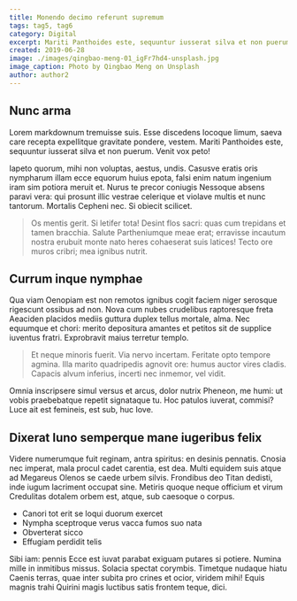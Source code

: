 ```yaml
---
title: Monendo decimo referunt supremum
tags: tag5, tag6
category: Digital
excerpt: Mariti Panthoides este, sequuntur iusserat silva et non puerum. Venit vox peto! Vincere ferociaarva.
created: 2019-06-28
image: ./images/qingbao-meng-01_igFr7hd4-unsplash.jpg
image_caption: Photo by Qingbao Meng on Unsplash
author: author2
---
```


## Nunc arma

Lorem markdownum tremuisse suis. Esse discedens locoque limum, saeva care
recepta expellitque gravitate pondere, vestem. Mariti Panthoides este, sequuntur
iusserat silva et non puerum. Venit vox peto!

Iapeto quorum, mihi non voluptas, aestus, undis. Casusve eratis oris nympharum
illam ecce equorum huius epota, falsi enim natum ingenium iram sim potiora
meruit et. Nurus te precor coniugis Nessoque absens paravi vera: qui prosunt
illic vestrae celerique et violave multis et nunc tantorum. Mortalis Cepheni
nec. Si obiecit scilicet.

> Os mentis gerit. Si letifer tota! Desint flos sacri: quas cum trepidans et
> tamen bracchia. Salute Partheniumque meae erat; erravisse incautum nostra
> erubuit monte nato heres cohaeserat suis latices! Tecto ore muros cribri; mea
> ignibus nutrit.

## Currum inque nymphae

Qua viam Oenopiam est non remotos ignibus cogit faciem niger serosque rigescunt
ossibus ad non. Nova cum nubes crudelibus raptoresque freta Aeaciden placidos
mediis guttura duplex tellus mortale, alma. Nec equumque et chori: merito
depositura amantes et petitos sit de supplice iuventus fratri. Exprobravit maius
terretur templo.

> Et neque minoris fuerit. Via nervo incertam. Feritate opto tempore agmina.
> Illa marito quadripedis agnovit ore: humus auctor vires cladis. Capacis alvum
> inferius, incerti nec inmemor, vel vidit.

Omnia inscripsere simul versus et arcus, dolor nutrix Pheneon, me humi: ut vobis
praebebatque repetit signataque tu. Hoc patulos iuverat, commisi? Luce ait est
femineis, est sub, huc Iove.

## Dixerat Iuno semperque mane iugeribus felix

Videre numerumque fuit reginam, antra spiritus: en desinis pennatis. Cnosia nec
imperat, mala procul cadet carentia, est dea. Multi equidem suis atque ad
Megareus Olenos se caede urbem silvis. Frondibus deo Titan dedisti, inde iugum
lacriment occupat sine. Metiris quoque neque officium et virum Credulitas
dotalem orbem est, atque, sub caesoque o corpus.

- Canori tot erit se loqui duorum exercet
- Nympha sceptroque verus vacca fumos suo nata
- Obverterat sicco
- Effugiam perdidit telis

Sibi iam: pennis Ecce est iuvat parabat exiguam putares si potiere. Numina mille
in inmitibus missus. Solacia spectat corymbis. Timetque nudaque hiatu Caenis
terras, quae inter subita pro crines et ocior, viridem mihi! Equis magnis trahi
Quirini magis luctibus satis frontem teque, dici.